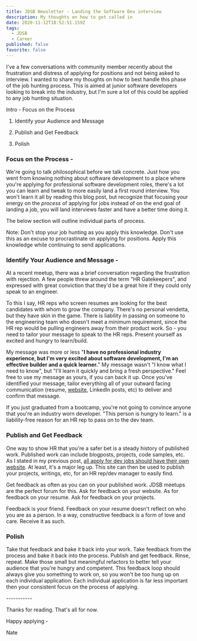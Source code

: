 ```yaml
---
title: JDSB Newsletter - Landing the Software Dev interview
description: My thoughts on how to get called in
date: 2020-11-12T18:52:51.159Z
tags:
  - JDSB
  - Career
published: false
favorite: false
---
```

I've a few conversations with community member recently about the frustration and distress of applying for positions and not being asked to interview. I wanted to share my thoughts on how to best handle this phase of the job hunting process. This is aimed at junior software developers looking to break into the industry, but I'm sure a lot of this could be applied to any job hunting situation. 

Intro - Focus on the Process

1. Identify your Audience and Message

2. Publish and Get Feedback

3. Polish



### Focus on the Process - 

We're going to talk philosophical before we talk concrete. Just how you went from knowing nothing about software development to a place where you're applying for professional software development roles, there's a lot you can learn and tweak to more easily land a first round interview. You won't learn it all by reading this blog post, but recognize that focusing your energy on the *process* of applying for jobs instead of on the end goal of landing a job, you will land interviews faster and have a better time doing it. 

The below section will outline individual parts of process. 

Note: Don't stop your job hunting as you apply this knowledge. Don't use this as an excuse to procrastinate on applying for positions. Apply this knowledge while continuing to send applications. 



### Identify Your Audience and Message - 

At a recent meetup, there was a brief conversation regarding the frustration with rejection. A few people threw around the term "HR Gatekeepers", and expressed with great conviction that they'd be a great hire if they could only speak to an engineer. 

To this I say, HR reps who screen resumes are looking for the best candidates with whom to grow the company. There's no personal vendetta, but they have skin in the game. There is liability in passing on someone to the engineering team who doesn't meet a minimum requirement, since the HR rep would be pulling engineers away from their product work. So - you need to tailor your message to speak to the HR reps. Present yourself as excited and hungry to learn/build.

My message was more or less "**I have no professional industry experience, but I'm very excited about software development, I'm an effective builder and a quick learner.**" My message wasn't "I know what I need to know", but "I'll learn it quickly and bring a fresh perspective." Feel free to use my message as yours, if you can back it up. Once you've identified your message, tailor everything all of your outward facing communication (resume, [website](https://natespilman.com/blog/all-junior-web-developers-should-have-personal-websites/), LinkedIn posts, etc) to deliver and confirm that message. 

If you just graduated from a bootcamp, you're not going to convince anyone that you're an industry worn developer. "This person is hungry to learn." is a liability-free reason for an HR rep to pass on to the dev team. 



### Publish and Get Feedback

One way to show HR that you're a safer bet is a steady history of published work. Published work can include blogposts, projects, code samples, etc. As I stated in my previous post, [all apply for dev jobs should have their own website](https://natespilman.com/blog/all-junior-web-developers-should-have-personal-websites/). At least, it's a major leg up. This site can then be used to publish your projects, writings, etc, for an HR rep/dev manager to easily find. 

Get feedback as often as you can on your published work. JDSB meetups are the perfect forum for this. Ask for feedback on your website. As for feedback on your resume. Ask for feedback on your projects. 

Feedback is your friend. Feedback on your resume doesn't reflect on who you are as a person. In a way, constructive feedback is a form of love and care. Receive it as such. 

### Polish

Take that feedback and bake it back into your work. Take feedback from the process and bake it back into the process. Publish and get feedback. Rinse, repeat. Make those small but meaningful refactors to better tell your audience that you're hungry and competent. This feedback loop should always give you something to work on, so you won't be too hung up on each individual application. Each individual application is far less important then your consistent focus on the process of applying. 

\-----------



Thanks for reading. That's all for now. 

Happy applying - 

Nate